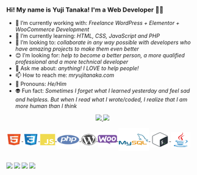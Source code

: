 ### Hi! My name is Yuji Tanaka! I'm a Web Developer 🖖🤓

- 🔭 I’m currently working with: *Freelance WordPress + Elementor + WooCommerce Development*
- 🌱 I’m currently learning: *HTML, CSS, JavaScript and PHP*
- 👯 I’m looking to: *collaborate in any way possible with developers who have amazing projects to make them even better*
- 😊 I’m looking for: *help to become a better person, a more qualified professional and a more technical developer*
- 💬 Ask me about: *anything! I LOVE to help people!*
- 📫 How to reach me: *mryujitanaka.com*
- 🥸 Pronouns: *He/Him*
- 👽 Fun fact: *Sometimes I forget what I learned yesterday and feel sad and helpless. But when I read what I wrote/coded, I realize that I am more human than I think*

<div align="center">
  <a href="https://github.com/mryujitanaka">
  <img height="180em" src="https://github-readme-stats.vercel.app/api?username=mryujitanaka&show_icons=true&theme=dark&include_all_commits=true&count_private=true"/>
  <img height="180em" src="https://github-readme-stats.vercel.app/api/top-langs/?username=mryujitanaka&layout=compact&langs_count=7&theme=dark"/>
</div>
<div style="display: inline_block"><br>
  <img align="center" alt="HTML" height="30" width="40" src="https://raw.githubusercontent.com/devicons/devicon/master/icons/html5/html5-original.svg">
  <img align="center" alt="CSS" height="30" width="40" src="https://raw.githubusercontent.com/devicons/devicon/master/icons/css3/css3-original.svg">
  <img align="center" alt="JS" height="30" width="40" src="https://raw.githubusercontent.com/devicons/devicon/master/icons/javascript/javascript-plain.svg">
  <img align="center" alt="PHP" height="50" width="60" src="https://raw.githubusercontent.com/devicons/devicon/master/icons/php/php-plain.svg">
  <img align="center" alt="WordPress" height="30" width="40" src="https://raw.githubusercontent.com/devicons/devicon/master/icons/wordpress/wordpress-plain.svg">
  <img align="center" alt="WooCommerce" height="40" width="50" src="https://raw.githubusercontent.com/devicons/devicon/master/icons/woocommerce/woocommerce-plain.svg">
  <img align="center" alt="MySQL" height="60" width="80" src="https://raw.githubusercontent.com/devicons/devicon/master/icons/mysql/mysql-original-wordmark.svg">
  <img align="center" alt="Shell" height="40" width="50" src="https://raw.githubusercontent.com/devicons/devicon/master/icons/bash/bash-original.svg">
  <img align="center" alt="Java" height="40" width="50" src="https://raw.githubusercontent.com/devicons/devicon/master/icons/java/java-original.svg">
</div>

##

<div>
   <a href="https://www.linkedin.com/in/mryujitanaka/" target="_blank"><img src="https://img.shields.io/badge/LinkedIn-0077B5?style=for-the-badge&logo=linkedin&logoColor=white" target="_blank"></a>
  <a href="https://twitter.com/mryujitanaka" target="_blank"><img src="https://img.shields.io/badge/Twitter-1DA1F2?style=for-the-badge&logo=twitter&logoColor=white" target="_blank"></a>
  <a href="https://www.facebook.com/mryujitanaka" target="_blank"><img src="https://img.shields.io/badge/Facebook-1877F2?style=for-the-badge&logo=facebook&logoColor=white" target="_blank"></a>
  <a href="https://www.instagram.com/mryujitanaka" target="_blank"><img src="https://img.shields.io/badge/Instagram-E4405F?style=for-the-badge&logo=instagram&logoColor=white" target="_blank"></a>
</div>
